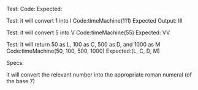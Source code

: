 Test:
Code:
Expected:


Test: it will convert 1 into I
Code:timeMachine(111)
Expected Output: III

Test: it will convert 5 into V
Code:timeMachine(55)
Expected: VV

Test: it will return 50 as L, 100 as C, 500 as D, and 1000 as M
Code:timeMachine(50, 100, 500, 1000)
Expected:(L, C, D, M)




Specs:

it will convert the relevant number into the appropriate roman numeral (of the base 7)